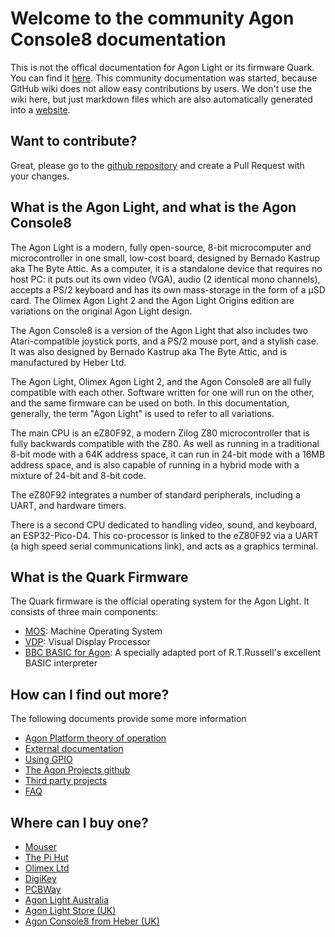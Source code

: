 # Welcome to the community Agon Console8 documentation

This is not the offical documentation for Agon Light or its firmware Quark. You can find it [here](https://github.com/breakintoprogram/agon-docs/wiki). This community documentation was started, because GitHub wiki does not allow easy contributions by users. We don't use the wiki here, but just markdown files which are also automatically generated into a [website](https://agonconsole8.github.io/agon-docs/).

## Want to contribute?

Great, please go to the [github repository](https://github.com/AgonConsole8/agon-docs) and create a Pull Request with your changes.

## What is the Agon Light, and what is the Agon Console8

The Agon Light is a modern, fully open-source, 8-bit microcomputer and microcontroller in one small, low-cost board, designed by Bernado Kastrup aka The Byte Attic. As a computer, it is a standalone device that requires no host PC: it puts out its own video (VGA), audio (2 identical mono channels), accepts a PS/2 keyboard and has its own mass-storage in the form of a µSD card.  The Olimex Agon Light 2 and the Agon Light Origins edition are variations on the original Agon Light design.

The Agon Console8 is a version of the Agon Light that also includes two Atari-compatible joystick ports, and a PS/2 mouse port, and a stylish case.  It was also designed by Bernado Kastrup aka The Byte Attic, and is manufactured by Heber Ltd.

The Agon Light, Olimex Agon Light 2, and the Agon Console8 are all fully compatible with each other.  Software written for one will run on the other, and the same firmware can be used on both.  In this documentation, generally, the term "Agon Light" is used to refer to all variations.

The main CPU is an eZ80F92, a modern Zilog Z80 microcontroller that is fully backwards compatible with the Z80. As well as running in a traditional 8-bit mode with a 64K address space, it can run in 24-bit mode with a 16MB address space, and is also capable of running in a hybrid mode with a mixture of 24-bit and 8-bit code.

The eZ80F92 integrates a number of standard peripherals, including a UART, and hardware timers.

There is a second CPU dedicated to handling video, sound, and keyboard, an ESP32-Pico-D4. This co-processor is linked to the eZ80F92 via a UART (a high speed serial communications link), and acts as a graphics terminal.

## What is the Quark Firmware

The Quark firmware is the official operating system for the Agon Light. It consists of three main components:

* [MOS](MOS.md): Machine Operating System
* [VDP](VDP.md): Visual Display Processor
* [BBC BASIC for Agon](BBC-BASIC-for-Agon.md): A specially adapted port of R.T.Russell's excellent BASIC interpreter

## How can I find out more?

The following documents provide some more information

* [Agon Platform theory of operation](Theory-of-operation.md)
* [External documentation](External-Documentation.md)
* [Using GPIO](GPIO.md)
* [The Agon Projects github](Projects.md)
* [Third party projects](Third-Party-Projects.md)
* [FAQ](FAQ.md)

## Where can I buy one?

- [Mouser](https://www.mouser.com/ProductDetail/Olimex-Ltd/AgonLight2?qs=9vOqFld9vZWAIti5ng59Vw%3D%3D)
- [The Pi Hut](https://thepihut.com/products/agonlight2-z80-bbc-basic-retro-single-board-computer)
- [Olimex Ltd](https://www.olimex.com/Products/Retro-Computers/AgonLight2/open-source-hardware)
- [DigiKey](https://www.digikey.com/en/products/detail/olimex-ltd/AGONLIGHT2/19204345)
- [PCBWay](https://www.pcbway.com/project/gifts_detail/Agon_light_3f7ffaa8.html)
- [Agon Light Australia](https://agonlight.au)
- [Agon Light Store (UK)](http://agon-light.store)
- [Agon Console8 from Heber (UK)](https://shop.heber.co.uk/agon-console8/)
